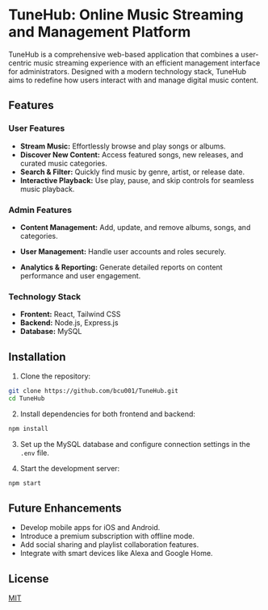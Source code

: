 # TuneHub: Online Music Streaming and Management Platform

TuneHub is a comprehensive web-based application that combines a user-centric music streaming experience with an efficient management interface for administrators. Designed with a modern technology stack, TuneHub aims to redefine how users interact with and manage digital music content.

## Features
### User Features
* __Stream Music:__ Effortlessly browse and play songs or albums.
* __Discover New Content:__ Access featured songs, new releases, and curated music categories.
* __Search & Filter:__ Quickly find music by genre, artist, or release date.
* __Interactive Playback:__ Use play, pause, and skip controls for seamless music playback.

### Admin Features
* __Content Management:__ Add, update, and remove albums, songs, and categories.

* __User Management:__ Handle user accounts and roles securely.

* __Analytics & Reporting:__ Generate detailed reports on content performance and user engagement.

### Technology Stack
* __Frontent:__ React, Tailwind CSS
* __Backend:__ Node.js, Express.js
* __Database:__ MySQL

## Installation

1. Clone the repository:

```bash
git clone https://github.com/bcu001/TuneHub.git
cd TuneHub
```
2. Install dependencies for both frontend and backend:

```bash
npm install
```
3. Set up the MySQL database and configure connection settings in the ```.env``` file.

4. Start the development server:
```bash
npm start
```

## Future Enhancements
* Develop mobile apps for iOS and Android.
* Introduce a premium subscription with offline mode.
* Add social sharing and playlist collaboration features.
* Integrate with smart devices like Alexa and Google Home.

## License

[MIT](https://choosealicense.com/licenses/mit/)
